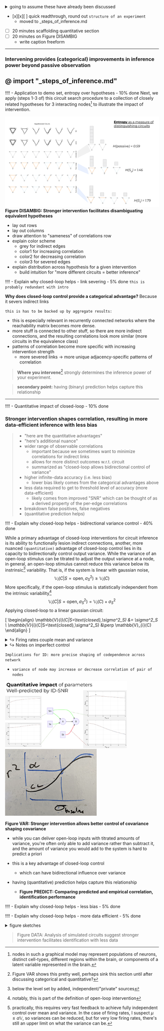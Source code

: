 <details><summary>going to assume these have already been discussed</summary>

- predicting correlation
- measuring dependence
- markov equivalence
</details>

[^node_repr]: nodes in such a graphical model may represent populations of neurons, distinct cell-types, different regions within the brain, or components of a latent variable represented in the brain.

- [x][x][ ] quick readthrough, round out `structure of an experiment`
  - moved to _steps_of_inference.md
- [ ] 20 minutes scaffolding quantitative section
- [ ] 20 minutes on Figure DISAMBIG
  - write caption freeform

---

### Intervening provides (categorical) improvements in inference power beyond passive observation
@ import "_steps_of_inference.md"
----
!!!! - Application to demo set, entropy over hypotheses - 10% done
Next, we apply (steps 1-3 of) this circuit search procedure to a collection of closely related hypotheses for 3 interacting nodes[^node_repr] to illustrate the impact of intervention. 

<a id="fig-disambig"></a>
![](../figures/misc_figure_sketches/circuit_intervention_entropy_mockup.png)
**Figure DISAMBIG: Stronger intervention facilitates disambiguating equivalent hypotheses**
- lay out rows
- lay out columns 
- draw attention to "sameness" of correlations row
- explain color scheme
  - grey for indirect edges 
  - color1 for increasing correlation
  - color2 for decreasing correlation 
  - color3 for severed edges
- explain distribution across hypothesis for a given intervention
  - build intuition for "more different circuits = better inference"



!!!! - Explain why closed-loop helps - link severing - 5% done
`this is probably redundant with intro`

**Why does closed-loop control provide a categorical advantage?** Because it severs indirect links

`this is has to be backed up by aggregate results:`
- this is especially relevant in recurrently connected networks where the reachability matrix becomes more dense. 
- more stuff is connected to other stuff, so there are more indirect connections, and the resulting correlations look more similar (more circuits in the equivalence class)
- patterns of correlation become more specific with increasing intervention strength 
  - more severed links → more unique adjacency-specific patterns of correlation  
  
> **Where you intervene**[^where_place] strongly determines the inference power of your experiment.

[^where_place]: Figure VAR shows this pretty well, perhaps sink this section until after discussing categorical and quantitative?

> **secondary point:** having (binary) prediction helps capture this relationship

---

!!!! - Quantitative impact of closed-loop - 10% done
### Stronger intervention shapes correlation, resulting in more data-efficient inference with less bias
> - "here are the quantitative advantages"
> - "here's additional nuance"
> - wider range of observable correlations
>   - important because we sometimes want to minimize correlations for indirect links
>   - allows for more distinct outcomes w.r.t. circuit
>   - summarized as "closed-loop allows bidirectional control of variance"
> - higher infinite-data accuracy (i.e. less bias)
>    - lower bias likely comes from the categorical advantages above
> - less data required to get to threshold level of accuracy (more data-efficient)
>      - likely comes from improved "SNR" which can be thought of as a derived property of the per-edge correlations
> - breakdown false positives, false negatives
> - (quantitative prediction helps)
<!-- Figure DATA: Analysis of simulated circuits suggest stronger intervention facilitates identification with less data  -->

!!!! - Explain why closed-loop helps - bidirectional variance control - 40% done

[^intrinsic_var]: below the level set by added, independent/"private" sources

While a primary advantage of closed-loop interventions for circuit inference is its ability to functionally lesion indirect connections, another, more nuanced `(quantitative)` advantage of closed-loop control lies in its capacity to bidirectionally control output variance. While the variance of an open-loop stimulus can be titrated to adjust the output variance at a node, in general, an open-loop stimulus cannot reduce this variance below its instrinsic[^intrinsic_var] variability. That is, if the system is linear with gaussian noise,
$$\mathbb{V}_{i}(C|S=\text{open},\sigma^2_S) \geq \mathbb{V}_{i}(C)$$
More specifically, if the open-loop stimulus is statistically independent from the intrinsic variability[^open_loop_independent]
$$\mathbb{V}_{i}(C|S=\text{open},\sigma^2_S) = \mathbb{V}_{i}(C) + \sigma^2_S$$
Applying closed-loop to a linear gaussian circuit:

\[
\begin{align}
\mathbb{V}_{i}(C|S=\text{closed},\sigma^2_S) &= \sigma^2_S \\
\mathbb{V}_{i}(C|S=\text{closed},\sigma^2_S) &\perp \mathbb{V}_{i}(C)
\end{align}
\]

<details><summary> ↪ Firing rates couple mean and variance </summary> 

In neural circuits, we're often interested in firing rates, which are non-negative. This particular output nonlinearity means that the linear gaussian assumptions do not hold, especially in the presence of strong inhibitory inputs. In this setting, firing rate variability is coupled to its mean rate; Under a homoeneous-rate Poisson assumption, mean firing rate and firing rate variability would be proportional. With inhibitory inputs, open-loop stimulus can drive firing rates low enough to reduce their variability. Here, feedback control still provides an advantage in being able to control the mean and variance of firing rates independently[^cl_indp_practical]

<details><summary>↪ messy diagram, work in progress </summary>

```mermaid
graph LR 
  nv(V in)
  u(S) --> |σ2 S|I
  
  subgraph Cir[circuit C]
  Itr(instrinsic)-->|"V(C)"|I
  I(input) -->|μ in|N
  I -->nv
  nv-->N
  N-->yi( )
  N-->zi( )
  end
  
  N["output: f(,)"]
  yi --> yo(V out)
  zi --> zo(μ out)
  
  
  nv-->yi
  style u fill:#c0cfec
  style yo fill:#fff, stroke:#fff
  style zo fill:#fff, stroke:#fff
  style nv fill:#eee, stroke:#eee
  style zi fill:#eee, stroke:#eee
  style yi fill:#eee, stroke:#eee
  style Cir fill:#eee, stroke:#bbb
```
</details>

\[
\begin{align}
\mu^{out}_i &= f(\mu^{in}_i, \mathbb{V}^{in}_i)\\
\mathbb{V}^{out}_{i}(C) &= f(\mu^{out}_i, \mathbb{V}^{in}_i)
\end{align}
\]
</details>

<details><summary> ↪ Notes on imperfect control </summary> 

`Ideal control`
\[
\mathbb{V}_{i}(C|S=\text{closed},\sigma^2_S) = \sigma^2_S 
\]
`Imperfect control` - intuitively feedback control is counteracting / subtracting disturbance due to unobserved sources, including intrinsic variability. We could summarize the effectiveness of closed-loop disturbance rejection with a scalar $0\leq\gamma\leq1$
\[
\mathbb{V}_{i}(C|S=\text{closed},\sigma^2_S) = \mathbb{V}_{i}(C) - \gamma\mathbb{V}_{i}(C) + \sigma^2_S \\
\mathbb{V}_{i}(C|S=\text{closed},\sigma^2_S) = (1-\gamma) \mathbb{V}_{i}(C) + \sigma^2_S
\]
</details>

[^open_loop_independent]: notably, this is part of the definition of open-loop intervention
[^cl_indp_practical]: practically, this requires very fast feedback to achieve fully independent control over mean and variance. In the case of firing rates, I suspect $\mu \leq \alpha\mathbb{V}$, so variances can be reduced, but for very low firing rates, there's still an upper limit on what the variance can be.

`Implications for ID: more precise shaping of codependence across network`
- `variance of node may increase or decrease correlation of pair of nodes`

<img src="../figures/misc_figure_sketches/quant_r2_prediction_common.png" width=400>
<img src="../figures/whiteboard/sketch_quant_OL_CL_variance.png" width=300>

<a id="fig-var"></a>
**Figure VAR: Stronger intervention allows better control of covariance**
**shaping covariance**
- while you can deliver open-loop inputs with titrated amounts of variance, you're often only able to add variance rather than subtract it, and the amount of variance you would add to the system is hard to predict a priori
- this is a key advantage of closed-loop control
  - which can have bidirectional influence over variance
    
- having (quantitative) prediction helps capture this relationship
  <a id="fig-predict"></a>
  - **Figure PREDICT: Comparing predicted and empirical correlation, identification performance**
  




!!!! - Explain why closed-loop helps - less bias - 5% done

!!!! - Explain why closed-loop helps - more data efficient - 5% done

<details><summary> figure sketches </summary>

![](../figures/misc_figure_sketches/idtxl_eg_datareq_passive_open_loop.png) 
![](../figures/literature_figs/spike_field_shanechi_crop.png)
</details>

> Figure DATA: Analysis of simulated circuits suggest stronger intervention facilitates identification with less data 



[^bonus_causal]: **[future work]** use causality + graph theory to find "lurking look-alikes" i.e. Markov-equivalent circuits
[^more_assumptions]: should also enumerate assumptions about the dynamics of the network, signs of network weights, approximate timescales of interaction.